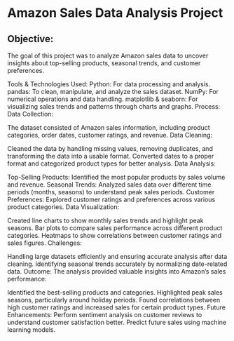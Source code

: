 
# Amazon Sales Data Analysis Project
## Objective:
The goal of this project was to analyze Amazon sales data to uncover insights about top-selling products, seasonal trends, and customer preferences.

Tools & Technologies Used:
Python: For data processing and analysis.
pandas: To clean, manipulate, and analyze the sales dataset.
NumPy: For numerical operations and data handling.
matplotlib & seaborn: For visualizing sales trends and patterns through charts and graphs.
Process:
Data Collection:

The dataset consisted of Amazon sales information, including product categories, order dates, customer ratings, and revenue.
Data Cleaning:

Cleaned the data by handling missing values, removing duplicates, and transforming the data into a usable format.
Converted dates to a proper format and categorized product types for better analysis.
Data Analysis:

Top-Selling Products: Identified the most popular products by sales volume and revenue.
Seasonal Trends: Analyzed sales data over different time periods (months, seasons) to understand peak sales periods.
Customer Preferences: Explored customer ratings and preferences across various product categories.
Data Visualization:

Created line charts to show monthly sales trends and highlight peak seasons.
Bar plots to compare sales performance across different product categories.
Heatmaps to show correlations between customer ratings and sales figures.
Challenges:

Handling large datasets efficiently and ensuring accurate analysis after data cleaning.
Identifying seasonal trends accurately by normalizing date-related data.
Outcome:
The analysis provided valuable insights into Amazon’s sales performance:

Identified the best-selling products and categories.
Highlighted peak sales seasons, particularly around holiday periods.
Found correlations between high customer ratings and increased sales for certain product types.
Future Enhancements:
Perform sentiment analysis on customer reviews to understand customer satisfaction better.
Predict future sales using machine learning models.
